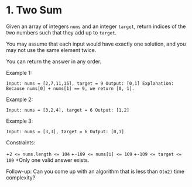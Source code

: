 # 1. Two Sum

Given an array of integers `nums` and an integer `target`, return indices of the two numbers such that they add up to `target`.

You may assume that each input would have exactly one solution, and you may not use the same element twice.

You can return the answer in any order.

 

Example 1:

`Input: nums = [2,7,11,15], target = 9
Output: [0,1]
Explanation: Because nums[0] + nums[1] == 9, we return [0, 1].`

Example 2:

`Input: nums = [3,2,4], target = 6
Output: [1,2]`

Example 3:

`Input: nums = [3,3], target = 6
Output: [0,1]`
 

Constraints:

+`2 <= nums.length <= 104`
+`-109 <= nums[i] <= 109`
+`-109 <= target <= 109`
+Only one valid answer exists.
 

Follow-up: Can you come up with an algorithm that is less than `O(n2)` time complexity?
